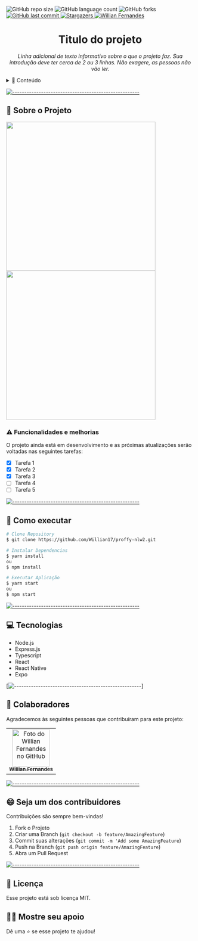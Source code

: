 
![GitHub repo size](https://img.shields.io/github/repo-size/Willian17/CalculatorIF?style=for-the-badge)
![GitHub language count](https://img.shields.io/github/languages/count/Willian17/CalculatorIF?style=for-the-badge)
![GitHub forks](https://img.shields.io/github/forks/Willian17/CalculatorIF?style=for-the-badge)
  <a href="https://github.com/Willian17/weight-history/commits/master">
    <img alt="GitHub last commit" src="https://img.shields.io/github/last-commit/Willian17/weight-history?color=774DD6&style=for-the-badge">
  </a> 
    <a href="https://github.com/Willian17/model-complete-readme/stargazers">
    <img alt="Stargazers" src="https://img.shields.io/github/stars/Willian17/weight-history?style=for-the-badge&logo=github">
  </a>
    <a href="https://www.linkedin.com/in/willian-fernandes/">
      <img alt="Willian Fernandes" src="https://img.shields.io/badge/-WillianFernandes-8257E5?style=for-the-badge&logo=Linkedin&logoColor=white&" />
   </a>
  
  <p align="center">

  <h1 align="center"> Titulo do projeto </h3>
  
  <p align="center"><i>Linha adicional de texto informativo sobre o que o projeto faz. Sua introdução deve ter cerca de 2 ou 3 linhas. Não exagere, as pessoas não vão ler.</i></p>

<details>
<summary>📖 Conteúdo</summary>
<br />

* [➤ Sobre o projeto](#sobre)
	* [Funcionalidades e melhorias](#melhorias)
* [➤ Como executar](#executar)
* [➤ Tecnologias](#tecnologias)
* [➤ Colaboradores](#colaboradores)
* [➤ Contribuidores](#contribuir)
* [➤ Licença](#licenca)
</details>

[![-----------------------------------------------------](https://raw.githubusercontent.com/andreasbm/readme/master/assets/lines/colored.png)](#sobre-o-projeto)

## :pushpin: Sobre o Projeto <a name="sobre"></a>
<div>
   <img src="https://raw.githubusercontent.com/RafaelGoulartB/proffy/master/.github/web-landing.png" width="400px">
   <img src="https://raw.githubusercontent.com/RafaelGoulartB/proffy/master/.github/web-list.png" width="400px">
</div>


### :warning: Funcionalidades e melhorias <a name="melhorias"></a>

O projeto ainda está em desenvolvimento e as próximas atualizações serão voltadas nas seguintes tarefas:

- [x] Tarefa 1
- [x] Tarefa 2
- [x] Tarefa 3
- [ ] Tarefa 4
- [ ] Tarefa 5

[![-----------------------------------------------------](https://raw.githubusercontent.com/andreasbm/readme/master/assets/lines/colored.png)](#executar)

## :construction_worker: Como executar <a name="executar"></a>

```bash
# Clone Repository
$ git clone https://github.com/Willian17/proffy-nlw2.git

# Instalar Dependencias
$ yarn install 
ou
$ npm install

# Executar Aplicação
$ yarn start 
ou 
$ npm start
```



[![-----------------------------------------------------](https://raw.githubusercontent.com/andreasbm/readme/master/assets/lines/colored.png)](##tecnologias)

## :computer: Tecnologias <a name="tecnologias"></a>
<ul>
  <li>Node.js</li>
  <li>Express.js</li>
  <li>Typescript</li>
  <li>React</li>
  <li>React Native</li>
  <li>Expo</li>

</ul>

[![-----------------------------------------------------](https://raw.githubusercontent.com/andreasbm/readme/master/assets/lines/colored.png)]

## 🤝 Colaboradores <a name="colaboradores"></a>

Agradecemos às seguintes pessoas que contribuíram para este projeto:

<table>
  <tr>
    <td align="center">
      <a href="#">
        <img src="https://avatars2.githubusercontent.com/u/53010824?s=460&u=40f41a9ce155fe1a214f422849ad88fd7f0b9710&v=4" width="100px;" alt="Foto do Willian Fernandes no GitHub"/><br>
        <sub>
          <b>Willian Fernandes</b>
        </sub>
      </a>
    </td>
  </tr>
</table>

[![-----------------------------------------------------](https://raw.githubusercontent.com/andreasbm/readme/master/assets/lines/colored.png)](#contribuidores)

## 😄 Seja um dos contribuidores<br> <a name="contribuir"></a>

Contribuições são sempre bem-vindas!

1. Fork o Projeto
2. Criar uma Branch (`git checkout -b feature/AmazingFeature`)
3. Commit suas alterações (`git commit -m 'Add some AmazingFeature`)
4. Push na Branch (`git push origin feature/AmazingFeature`)
5. Abra um Pull Request

[![-----------------------------------------------------](https://raw.githubusercontent.com/andreasbm/readme/master/assets/lines/colored.png)](#licensa)

## 📝 Licença <a name="licenca"></a>

Esse projeto está sob licença MIT.

## :man_astronaut: Mostre seu apoio 

Dê uma ⭐️ se esse projeto te ajudou!

